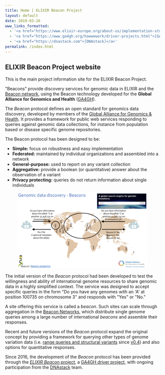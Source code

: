 ```yaml
---
title: Home | ELIXIR Beacon Project
layout: default
date: 2019-03-26
www_links_formatted:
  - '<a href="https://www.elixir-europe.org/about-us/implementation-studies/beacons">[ELIXIR website]</a>'
  - '<a href="https://www.ga4gh.org/howwework/driver-projects.html">[GA4GH Driver Projects]</a>'
  - '<a href="https://dnastack.com">[DNAstack]</a>'
permalink: /index.html
---
```


## ELIXIR Beacon Project website

This is the main project information site for the ELIXIR Beacon Project.

"Beacons" provide discovery services for genomic data in ELIXIR and the  [Beacon network](http://beacon-network.org), using the Beacon technology developed for the __Global Alliance for Genomics and Health__ ([GA4GH](https://www.ga4gh.org/)).

The _Beacon_ protocol defines an open standard for genomics data discovery, developed by members of the [Global Alliance for Genomics &amp; Health](http://genomicsandhealth.org). It provides a framework for public web services responding to queries against genomic data collections, for instance from population based or disease specific genome repositories.

The Beacon protocol has been designed to be:

* **Simple:** focus on robustness and easy implementation
* **Federated:** maintained by individual organizations and assembled into a network
* **General-purpose:** used to report on any variant collection
* **Aggregative:** provide a boolean (or quantitative) answer about the observation of a variant
* **Privacy protecting:** queries do not return information about single individuals

<figure>
<img src="/assets/img/beacon-discovery.png" alt="Beacon network"/>
</figure>

The initial version of the _Beacon_ protocol had been developed to test the willingness and ability of international genome resources to share genomic data in a highly simplified context. The service was designed to accept specific queries in the form "Do you have any genomes with an 'A' at position 100735 on chromosome 3" and responds with "Yes" or "No."

A site offering this service is called a _beacon_. Such sites can scale through aggregation in the [Beacon Networks](/categories/network.html), which distribute single genome queries among a large number of international _beacons_ and assemble their responses.

Recent and future versions of the _Beacon_ protocol expand the original concept by providing a framework for querying other types of genome variation data (i.e. [range queries and structural variants](/howto/range-queries.html) since [v0.4](/specification/release-v0.4.html)) and also options for quantitative responses.

Since 2016, the development of the _Beacon_ protocol has been provided through the [_ELIXIR Beacon_ project](https://www.elixir-europe.org/about-us/implementation-studies/beacons), a [GA4GH driver project](https://www.ga4gh.org/howwework/driver-projects.html), with ongoing participation from the  [DNAstack](https://dnastack.com) team.

<!--more-->
